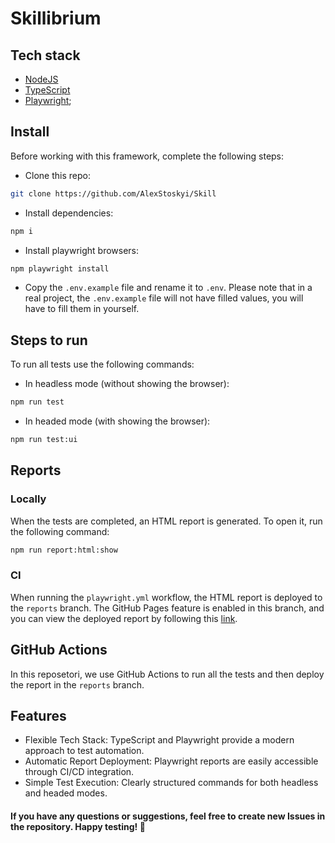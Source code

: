 # Skillibrium

## Tech stack

- [NodeJS](https://nodejs.org/)
- [TypeScript](https://www.typescriptlang.org/)
- [Playwright](https://playwright.dev/);

## Install

Before working with this framework, complete the following steps:

- Clone this repo:

```bash
git clone https://github.com/AlexStoskyi/Skill
```

- Install dependencies:

```bash
npm i
```

- Install playwright browsers:

```bash
npm playwright install
```

- Copy the `.env.example` file and rename it to `.env`. Please note that in a real project, the `.env.example` file will not have filled values, you will have to fill them in yourself.

## Steps to run

To run all tests use the following commands:

- In headless mode (without showing the browser):

```bash
npm run test
```

- In headed mode (with showing the browser):

```bash
npm run test:ui
```

## Reports

### Locally

When the tests are completed, an HTML report is generated. To open it, run the following command:

```bash
npm run report:html:show
```

### CI

When running the `playwright.yml` workflow, the HTML report is deployed to the `reports` branch. The GitHub Pages feature is enabled in this branch, and you can view the deployed report by following this [link](https://alexstoskyi.github.io/Skill/).

## GitHub Actions

In this reposetori, we use GitHub Actions to run all the tests and then deploy the report in the `reports` branch.

## Features

- Flexible Tech Stack: TypeScript and Playwright provide a modern approach to test automation.
- Automatic Report Deployment: Playwright reports are easily accessible through CI/CD integration.
- Simple Test Execution: Clearly structured commands for both headless and headed modes.

#### If you have any questions or suggestions, feel free to create new Issues in the repository. Happy testing! 🚀
